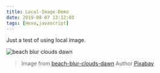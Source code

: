 ```yaml
---
title: Local-Image-Demo
date: 2019-08-07 13:12:03
tags: [Hexo,javascript]
---
```


Just a test of using local image.


![beach blur clouds dawn](sea.jpeg)

> Image from [beach-blur-clouds-dawn](https://www.pexels.com/photo/beach-blur-clouds-dawn-462030/)
> Author [Pixabay](https://www.pexels.com/@pixabay)